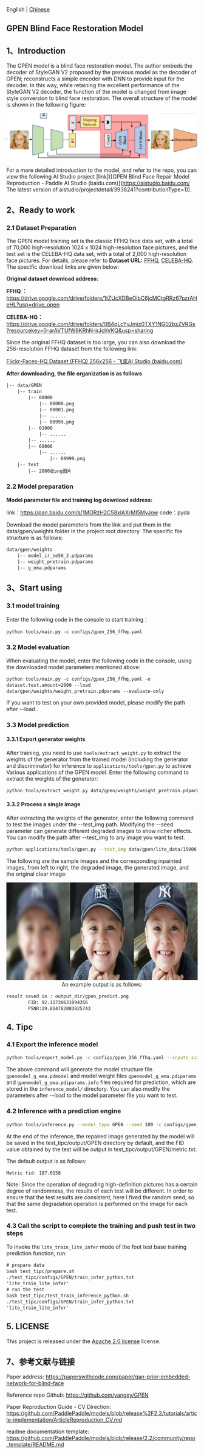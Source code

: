 English | [Chinese](../../zh_CH/tutorials/gpen.md)

## GPEN Blind Face Restoration Model


## 1、Introduction

The GPEN model is a blind face restoration model. The author embeds the decoder of StyleGAN V2 proposed by the previous model as the decoder of GPEN; reconstructs a simple encoder with DNN to provide input for the decoder. In this way, while retaining the excellent performance of the StyleGAN V2 decoder, the function of the model is changed from image style conversion to blind face restoration. The overall structure of the model is shown in the following figure:

![img](../../imgs/gpen_1.jpg)

For a more detailed introduction to the model, and refer to the repo, you can view the following AI Studio project [link]([GPEN Blind Face Repair Model Reproduction - Paddle AI Studio (baidu.com)](https://aistudio.baidu.com/ The latest version of aistudio/projectdetail/3936241?contributionType=1)).




## 2、Ready to work

### 2.1 Dataset Preparation

The GPEN model training set is the classic FFHQ face data set, with a total of 70,000 high-resolution 1024 x 1024 high-resolution face pictures, and the test set is the CELEBA-HQ data set, with a total of 2,000 high-resolution face pictures. For details, please refer to **Dataset URL:** [FFHQ](https://github.com/NVlabs/ffhq-dataset), [CELEBA-HQ](https://github.com/tkarras/progressive_growing_of_gans). The specific download links are given below:

**Original dataset download address:**

**FFHQ ：**           https://drive.google.com/drive/folders/1tZUcXDBeOibC6jcMCtgRRz67pzrAHeHL?usp=drive_open

**CELEBA-HQ：** https://drive.google.com/drive/folders/0B4qLcYyJmiz0TXY1NG02bzZVRGs?resourcekey=0-arAVTUfW9KRhN-irJchVKQ&usp=sharing



Since the original FFHQ dataset is too large, you can also download the 256-resolution FFHQ dataset from the following link:

[Flickr-Faces-HQ Dataset (FFHQ) 256x256 - 飞桨AI Studio (baidu.com)](https://aistudio.baidu.com/aistudio/datasetdetail/111879)



**After downloading, the file organization is as follows**

```
|-- data/GPEN
	|-- train
		|-- 00000
			|-- 00000.png
			|-- 00001.png
			|-- ......
			|-- 00999.png
		|-- 01000
			|-- ......
		|-- ......
		|-- 69000
            |-- ......
                |-- 69999.png
	|-- test
		|-- 2000张png图片
```



### 2.2 Model preparation

**Model parameter file and training log download address:**

link：https://pan.baidu.com/s/1MORzH2C58xlAXrMI5MyJow    code：pyda


Download the model parameters from the link and put them in the data/gpen/weights folder in the project root directory. The specific file structure is as follows:


```
data/gpen/weights
    |-- model_ir_se50_2.pdparams
    |-- weight_pretrain.pdparams  
    |-- g_ema.pdparams  
```



## 3、Start using

### 3.1 model training

Enter the following code in the console to start training：

 ```shell
 python tools/main.py -c configs/gpen_256_ffhq.yaml
 ```



### 3.2 Model evaluation

When evaluating the model, enter the following code in the console, using the downloaded model parameters mentioned above:

 ```shell
python tools/main.py -c configs/gpen_256_ffhq.yaml -o dataset.test.amount=2000 --load data/gpen/weights/weight_pretrain.pdparams --evaluate-only
 ```

If you want to test on your own provided model, please modify the path after --load .



### 3.3 Model prediction

#### 3.3.1 Export generator weights

After training, you need to use ``tools/extract_weight.py`` to extract the weights of the generator from the trained model (including the generator and discriminator) for inference to `applications/tools/gpen.py` to achieve Various applications of the GPEN model. Enter the following command to extract the weights of the generator:

```bash
python tools/extract_weight.py data/gpen/weights/weight_pretrain.pdparams --net-name g_ema --output data/gpen/weights/g_ema.pdparams
```



#### 3.3.2 Process a single image

After extracting the weights of the generator, enter the following command to test the images under the --test_img path. Modifying the --seed parameter can generate different degraded images to show richer effects. You can modify the path after --test_img to any image you want to test.

```bash
python applications/tools/gpen.py --test_img data/gpen/lite_data/15006.png --seed=100 --weight_path data/gpen/weights/g_ema.pdparams
```

The following are the sample images and the corresponding inpainted images, from left to right, the degraded image, the generated image, and the original clear image:

<p align='center'>
<img src="../../imgs/gpen_2.png" height="256px" width='768px' >
An example output is as follows:

```
result saved in : output_dir/gpen_predict.png
        FID: 92.11730631094356
        PSNR:19.014782083825743
```



## 4. Tipc

### 4.1 Export the inference model

```bash
python tools/export_model.py -c configs/gpen_256_ffhq.yaml --inputs_size=1,3,256,256 --load data/gpen/weights/weight_pretrain.pdparams
```

The above command will generate the model structure file `gpenmodel_g_ema.pdmodel` and model weight files `gpenmodel_g_ema.pdiparams` and `gpenmodel_g_ema.pdiparams.info` files required for prediction, which are stored in the `inference_model/` directory. You can also modify the parameters after --load to the model parameter file you want to test.



### 4.2 Inference with a prediction engine

```bash
python tools/inference.py --model_type GPEN --seed 100 -c configs/gpen_256_ffhq.yaml -o dataset.test.dataroot="./data/gpen/lite_data/" --output_path test_tipc/output/ --model_path inference_model/gpenmodel_g_ema
```

At the end of the inference, the repaired image generated by the model will be saved in the test_tipc/output/GPEN directory by default, and the FID value obtained by the test will be output in test_tipc/output/GPEN/metric.txt.


The default output is as follows:

```
Metric fid: 187.0158
```

Note: Since the operation of degrading high-definition pictures has a certain degree of randomness, the results of each test will be different. In order to ensure that the test results are consistent, here I fixed the random seed, so that the same degradation operation is performed on the image for each test.



### 4.3 Call the script to complete the training and push test in two steps

To invoke the `lite_train_lite_infer` mode of the foot test base training prediction function, run:

```shell
# prepare data
bash test_tipc/prepare.sh ./test_tipc/configs/GPEN/train_infer_python.txt 'lite_train_lite_infer'
# run the test
bash test_tipc/test_train_inference_python.sh ./test_tipc/configs/GPEN/train_infer_python.txt 'lite_train_lite_infer'
```



## 5. LICENSE

This project is released under the [Apache 2.0 license](https://github.com/PaddlePaddle/models/blob/release/2.2/community/repo_template/LICENSE) license.



## 7、参考文献与链接

Paper address: https://paperswithcode.com/paper/gan-prior-embedded-network-for-blind-face

Reference repo Github: https://github.com/yangxy/GPEN

Paper Reproduction Guide - CV Direction: https://github.com/PaddlePaddle/models/blob/release%2F2.2/tutorials/article-implementation/ArticleReproduction_CV.md

readme documentation template: https://github.com/PaddlePaddle/models/blob/release/2.2/community/repo_template/README.md
